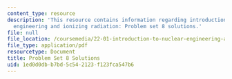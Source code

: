 ```yaml
---
content_type: resource
description: 'This resource contains information regarding introduction to nuclear
  engineering and ionizing radiation: Problem set 8 solutions.'
file: null
file_location: /coursemedia/22-01-introduction-to-nuclear-engineering-and-ionizing-radiation-fall-2016/1ed0d0dbb7bd5c542123f123fca547b6_MIT22_01F16_ProblemSet8Sol.pdf
file_type: application/pdf
resourcetype: Document
title: Problem Set 8 Solutions
uid: 1ed0d0db-b7bd-5c54-2123-f123fca547b6
---
```

